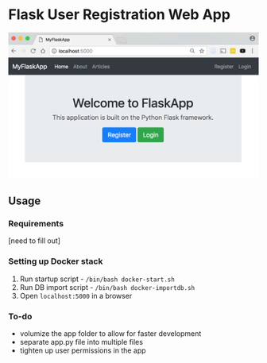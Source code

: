 # Flask User Registration Web App

![Screenshot](screenshot.png)

## Usage
### Requirements
[need to fill out]

### Setting up Docker stack
1. Run startup script - `/bin/bash docker-start.sh`
1. Run DB import script - `/bin/bash docker-importdb.sh`
1. Open `localhost:5000` in a browser

### To-do
* volumize the app folder to allow for faster development
* separate app.py file into multiple files
* tighten up user permissions in the app
